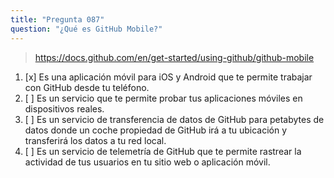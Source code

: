 ```yaml
---
title: "Pregunta 087"
question: "¿Qué es GitHub Mobile?"
---
```



> https://docs.github.com/en/get-started/using-github/github-mobile
1. [x] Es una aplicación móvil para iOS y Android que te permite trabajar con GitHub desde tu teléfono.
1. [ ] Es un servicio que te permite probar tus aplicaciones móviles en dispositivos reales.
1. [ ] Es un servicio de transferencia de datos de GitHub para petabytes de datos donde un coche propiedad de GitHub irá a tu ubicación y transferirá los datos a tu red local.
1. [ ] Es un servicio de telemetría de GitHub que te permite rastrear la actividad de tus usuarios en tu sitio web o aplicación móvil.
